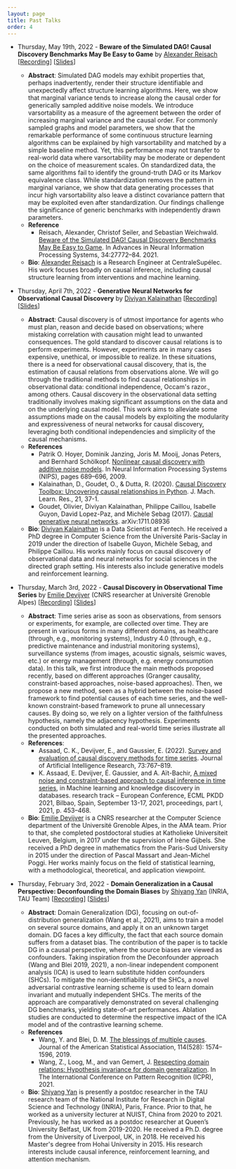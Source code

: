 ```yaml
---
layout: page
title: Past Talks
order: 4
---
```


<!-- ## Past Talks and Recordings -->

* Thursday, May 19th, 2022 - **Beware of the Simulated DAG! Causal Discovery Benchmarks May Be Easy to Game** by [Alexander Reisach](https://linkedin.com/in/alexander-reisach-2033a9175) [[Recording](https://drive.google.com/file/d/1WpcHS3bJUCyPpGSSDYF0fsSZVMKNM3nR)] [[Slides](../files/slides/2022_05_19-CausalTau.pdf)]
  * **Abstract**: Simulated DAG models may exhibit properties that, perhaps inadvertently, render their structure identifiable and unexpectedly affect structure learning algorithms. Here, we show that marginal variance tends to increase along the causal order for generically sampled additive noise models. We introduce varsortability as a measure of the agreement between the order of increasing marginal variance and the causal order. For commonly sampled graphs and model parameters, we show that the remarkable performance of some continuous structure learning algorithms can be explained by high varsortability and matched by a simple baseline method. Yet, this performance may not transfer to real-world data where varsortability may be moderate or dependent on the choice of measurement scales. On standardized data, the same algorithms fail to identify the ground-truth DAG or its Markov equivalence class. While standardization removes the pattern in marginal variance, we show that data generating processes that incur high varsortability also leave a distinct covariance pattern that may be exploited even after standardization. Our findings challenge the significance of generic benchmarks with independently drawn parameters.
  * **Reference**
    * Reisach, Alexander, Christof Seiler, and Sebastian Weichwald. [Beware of the Simulated DAG! Causal Discovery Benchmarks May Be Easy to Game](https://proceedings.neurips.cc/paper/2021/file/e987eff4a7c7b7e580d659feb6f60c1a-Paper.pdf). In Advances in Neural Information Processing Systems, 34:27772–84. 2021.
  * **Bio**: [Alexander Reisach](https://linkedin.com/in/alexander-reisach-2033a9175) is a Research Engineer at CentraleSupélec. His work focuses broadly on causal inference, including causal structure learning from interventions and machine learning.

* Thursday, April 7th, 2022 - **Generative Neural Networks for Observational Causal Discovery** by [Diviyan Kalainathan](https://diviyan-kalainathan.github.io/) [[Recording](#)] [[Slides](#)]  
  * **Abstract**: Causal discovery is of utmost importance for agents who must plan, reason and decide based on observations; where mistaking correlation with causation might lead to unwanted consequences. The gold standard to discover causal relations is to perform experiments. However, experiments are in many cases expensive, unethical, or impossible to realize. In these situations, there is a need for observational causal discovery, that is, the estimation of causal relations from observations alone.
  We will go through the traditional methods to find causal relationships in observational data: conditional independence, Occam's razor., among others. Causal discovery in the observational data setting traditionally involves making significant assumptions on the data and on the underlying causal model. This work aims to alleviate some assumptions made on the causal models by exploiting the modularity and expressiveness of neural networks for causal discovery, leveraging both conditional independencies and simplicity of the causal mechanisms.
  * **References**
    * Patrik O. Hoyer, Dominik Janzing, Joris M. Mooij, Jonas Peters, and Bernhard Schölkopf. [Nonlinear causal discovery with additive noise models](https://papers.nips.cc/paper/2008/hash/f7664060cc52bc6f3d620bcedc94a4b6-Abstract.html). In Neural Information Processing Systems (NIPS), pages 689–696, 2009.
    * Kalainathan, D., Goudet, O., & Dutta, R. (2020). [Causal Discovery Toolbox: Uncovering causal relationships in Python](https://jmlr.org/papers/v21/19-187.html). J. Mach. Learn. Res., 21, 37-1.
    * Goudet, Olivier, Diviyan Kalainathan, Philippe Caillou, Isabelle Guyon, David Lopez-Paz, and Michèle Sebag (2017). [Causal generative neural networks](https://arxiv.org/abs/1711.08936). arXiv:1711.08936
  * **Bio**: [Diviyan Kalainathan](https://diviyan-kalainathan.github.io/) is a Data Scientist at Fentech. He received a PhD degree in Computer Science from the Université Paris-Saclay in 2019 under the direction of Isabelle Guyon, Michèle Sebag, and Philippe Caillou. His works mainly focus on causal discovery of observational data and neural networks for social sciences in the directed graph setting. His interests also include generative models and reinforcement learning.

* Thursday, March 3rd, 2022 - **Causal Discovery in Observational Time Series** by [Emilie Devijver](http://ama.liglab.fr/~devijver/) (CNRS researcher at Université Grenoble Alpes) [[Recording]()] [[Slides]()]
  * **Abstract**: Time series arise as soon as observations, from sensors or experiments, for example, are collected over time. They are present in various forms in many different domains, as healthcare (through, e.g., monitoring systems), Industry 4.0 (through, e.g., predictive maintenance and industrial monitoring systems), surveillance systems (from images, acoustic signals, seismic waves, etc.) or energy management (through, e.g. energy consumption data). In this talk, we first introduce the main methods proposed recently, based on different approaches (Granger causality, constraint-based approaches, noise-based approaches). Then, we propose a new method, seen as a hybrid between the noise-based framework to find potential causes of each time series, and the well-known constraint-based framework to prune all unnecessary causes. By doing so, we rely on a lighter version of the faithfulness hypothesis, namely the adjacency hypothesis. Experiments conducted on both simulated and real-world time series illustrate all the presented approaches.
  * **References**:
    * Assaad, C. K., Devijver, E., and Gaussier, E. (2022). [Survey and evaluation of causal discovery methods for time series](https://www.jair.org/index.php/jair/article/view/13428). Journal of Artificial Intelligence Research, 73:767–819.
    * K. Assaad, E. Devijver, É. Gaussier, and A. Aït-Bachir, [A mixed noise and constraint-based approach to causal inference in time series](https://2021.ecmlpkdd.org/wp-content/uploads/2021/07/sub_896.pdf), in Machine learning and knowledge discovery in databases. research track – European Conference, ECML PKDD 2021, Bilbao, Spain, September 13-17, 2021, proceedings, part I, 2021, p. 453–468.
  * **Bio**: [Emilie Devijver](http://ama.liglab.fr/~devijver/) is a CNRS researcher at the Computer Science department of the Université Grenoble Alpes, in the AMA team. Prior to that, she completed postdoctoral studies at Katholieke Universiteit Leuven, Belgium, in 2017 under the supervision of Irène Gijbels. She received a PhD degree in mathematics from the Paris-Sud University in 2015 under the direction of ​​Pascal Massart and Jean-Michel Poggi. Her works mainly focus on the field of statistical learning, with a methodological, theoretical, and application viewpoint.

* Thursday, February 3rd, 2022 - **Domain Generalization in a Causal Perspective: Deconfounding the Domain Biases** by [Shiyang Yan]() (INRIA, TAU Team) [[Recording]()] [[Slides](../files/slides/Yan_Sebag_Domain-Generalization-in-a-Causal-Perspective_Deconfounding-the-Domain-Biases.pptx)]
  * **Abstract**: Domain Generalization (DG), focusing on out-of-distribution generalization (Wang et al., 2021), aims to train a model on several source domains, and apply it on an unknown target domain. DG faces a key difficulty, the fact that each source domain suffers from a dataset bias. The contribution of the paper is to tackle DG in a causal perspective, where the source biases are viewed as confounders. Taking inspiration from the Deconfounder approach (Wang and Blei 2019, 2021), a non-linear independent component analysis (ICA) is used to learn substitute hidden confounders (SHCs). To mitigate the non-identifiability of the SHCs,  a novel adversarial contrastive learning scheme is used to learn domain invariant and mutually independent SHCs. The merits of the approach are comparatively demonstrated on several challenging DG benchmarks, yielding state-of-art performances. Ablation studies are conducted to determine the respective impact of the ICA model and of the contrastive learning scheme.
  * **References**
    * Wang, Y. and Blei, D. M. [The blessings of multiple causes](https://www.tandfonline.com/doi/full/10.1080/01621459.2019.1686987). Journal of the American Statistical Association, 114(528): 1574–1596, 2019.
    * Wang, Z., Loog, M., and van Gemert, J. [Respecting domain relations: Hypothesis invariance for domain generalization](https://arxiv.org/abs/2010.07591). In The International Conference on Pattern Recognition (ICPR), 2021.
  * **Bio**: [Shiyang Yan]() is presently a postdoc researcher in the TAU research team of the National Institute for Research in Digital Science and Technology (INRIA), Paris, France. Prior to that, he worked as a university lecturer at NUIST, China from 2020 to 2021. Previously, he has worked as a postdoc researcher at Queen’s University Belfast, UK from 2019-2020. He received a Ph.D. degree from the University of Liverpool, UK, in 2018. He received his Master's degree from Hohai University in 2015. His research interests include causal inference, reinforcement learning, and attention mechanism.
